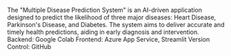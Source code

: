 The "Multiple Disease Prediction System" is an AI-driven application designed to predict the likelihood of three major diseases: Heart Disease, Parkinson's Disease, and Diabetes. The system aims to deliver accurate and timely health predictions, aiding in early diagnosis and intervention. 
Backend: Google Colab
Frontend: Azure App Service, Streamlit
Version Control: GitHub
